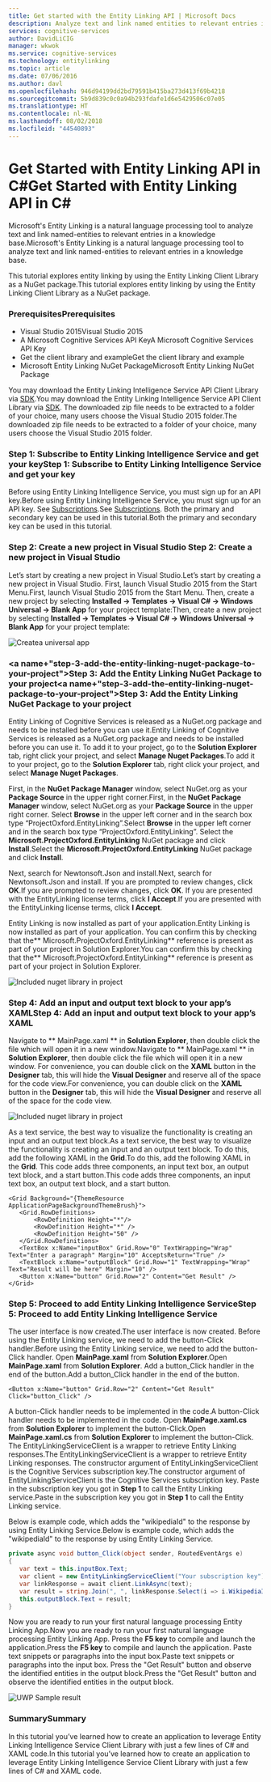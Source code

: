 ```yaml
---
title: Get started with the Entity Linking API | Microsoft Docs
description: Analyze text and link named entities to relevant entries in a knowledge base by using the Entity Linking API in Cognition Services.
services: cognitive-services
author: DavidLiCIG
manager: wkwok
ms.service: cognitive-services
ms.technology: entitylinking
ms.topic: article
ms.date: 07/06/2016
ms.author: davl
ms.openlocfilehash: 946d94199dd2bd79591b415ba273d413f69b4218
ms.sourcegitcommit: 5b9d839c0c0a94b293fdafe1d6e5429506c07e05
ms.translationtype: HT
ms.contentlocale: nl-NL
ms.lasthandoff: 08/02/2018
ms.locfileid: "44540893"
---
```

# <a name="get-started-with-entity-linking-api-in-c35"></a><span data-ttu-id="87cfe-103">Get Started with Entity Linking API in C&#35;</span><span class="sxs-lookup"><span data-stu-id="87cfe-103">Get Started with Entity Linking API in C&#35;</span></span>

<span data-ttu-id="87cfe-104">Microsoft's Entity Linking is a natural language processing tool to analyze text and link named-entities to relevant entries in a knowledge base.</span><span class="sxs-lookup"><span data-stu-id="87cfe-104">Microsoft's Entity Linking is a natural language processing tool to analyze text and link named-entities to relevant entries in a knowledge base.</span></span> 

<span data-ttu-id="87cfe-105">This tutorial explores entity linking by using the Entity Linking Client Library as a NuGet package.</span><span class="sxs-lookup"><span data-stu-id="87cfe-105">This tutorial explores entity linking by using the Entity Linking Client Library as a NuGet package.</span></span> 

### <span data-ttu-id="87cfe-106"><a name="Prerequisites">Prerequisites</a></span><span class="sxs-lookup"><span data-stu-id="87cfe-106"><a name="Prerequisites">Prerequisites</a></span></span>

- <span data-ttu-id="87cfe-107">Visual Studio 2015</span><span class="sxs-lookup"><span data-stu-id="87cfe-107">Visual Studio 2015</span></span>
- <span data-ttu-id="87cfe-108">A Microsoft Cognitive Services API Key</span><span class="sxs-lookup"><span data-stu-id="87cfe-108">A Microsoft Cognitive Services API Key</span></span>
- <span data-ttu-id="87cfe-109">Get the client library and example</span><span class="sxs-lookup"><span data-stu-id="87cfe-109">Get the client library and example</span></span>
- <span data-ttu-id="87cfe-110">Microsoft Entity Linking NuGet Package</span><span class="sxs-lookup"><span data-stu-id="87cfe-110">Microsoft Entity Linking NuGet Package</span></span>

<span data-ttu-id="87cfe-111">You may download the Entity Linking Intelligence Service API Client Library via [SDK](https://www.github.com/microsoft/cognitive-entitylinking-windows).</span><span class="sxs-lookup"><span data-stu-id="87cfe-111">You may download the Entity Linking Intelligence Service API Client Library via [SDK](https://www.github.com/microsoft/cognitive-entitylinking-windows).</span></span> <span data-ttu-id="87cfe-112">The downloaded zip file needs to be extracted to a folder of your choice, many users choose the Visual Studio 2015 folder.</span><span class="sxs-lookup"><span data-stu-id="87cfe-112">The downloaded zip file needs to be extracted to a folder of your choice, many users choose the Visual Studio 2015 folder.</span></span>

### <span data-ttu-id="87cfe-113"><a name="step-1-subscribe-entity-linking-intelligence-service-and-get-your-own-key">Step 1: Subscribe to Entity Linking Intelligence Service and get your key</a></span><span class="sxs-lookup"><span data-stu-id="87cfe-113"><a name="step-1-subscribe-entity-linking-intelligence-service-and-get-your-own-key">Step 1: Subscribe to Entity Linking Intelligence Service and get your key</a></span></span>
<span data-ttu-id="87cfe-114">Before using Entity Linking Intelligence Service, you must sign up for an API key.</span><span class="sxs-lookup"><span data-stu-id="87cfe-114">Before using Entity Linking Intelligence Service, you must sign up for an API key.</span></span> <span data-ttu-id="87cfe-115">See [Subscriptions](https://www.microsoft.com/cognitive-services/en-us/sign-up).</span><span class="sxs-lookup"><span data-stu-id="87cfe-115">See [Subscriptions](https://www.microsoft.com/cognitive-services/en-us/sign-up).</span></span> <span data-ttu-id="87cfe-116">Both the primary and secondary key can be used in this tutorial.</span><span class="sxs-lookup"><span data-stu-id="87cfe-116">Both the primary and secondary key can be used in this tutorial.</span></span>

### <span data-ttu-id="87cfe-117"><a name="step-2-create-a-new-project-in-visual-studio"> Step 2: Create a new project in Visual Studio</a></span><span class="sxs-lookup"><span data-stu-id="87cfe-117"><a name="step-2-create-a-new-project-in-visual-studio"> Step 2: Create a new project in Visual Studio</a></span></span>

<span data-ttu-id="87cfe-118">Let’s start by creating a new project in Visual Studio.</span><span class="sxs-lookup"><span data-stu-id="87cfe-118">Let’s start by creating a new project in Visual Studio.</span></span> <span data-ttu-id="87cfe-119">First, launch Visual Studio 2015 from the Start Menu.</span><span class="sxs-lookup"><span data-stu-id="87cfe-119">First, launch Visual Studio 2015 from the Start Menu.</span></span> <span data-ttu-id="87cfe-120">Then, create a new project by selecting **Installed → Templates → Visual C# → Windows Universal → Blank App** for your project template:</span><span class="sxs-lookup"><span data-stu-id="87cfe-120">Then, create a new project by selecting **Installed → Templates → Visual C# → Windows Universal → Blank App** for your project template:</span></span>

 ![Createa universal app](https://docstestmedia1.blob.core.windows.net/azure-media/articles/cognitive-services/EntityLinking/Images/CreateUWP.png)

### <span data-ttu-id="87cfe-122"><a name+"step-3-add-the-entity-linking-nuget-package-to-your-project">Step 3: Add the Entity Linking NuGet Package to your project</a></span><span class="sxs-lookup"><span data-stu-id="87cfe-122"><a name+"step-3-add-the-entity-linking-nuget-package-to-your-project">Step 3: Add the Entity Linking NuGet Package to your project</a></span></span>

<span data-ttu-id="87cfe-123">Entity Linking of Cognitive Services is released as a NuGet.org package and needs to be installed before you can use it.</span><span class="sxs-lookup"><span data-stu-id="87cfe-123">Entity Linking of Cognitive Services is released as a NuGet.org package and needs to be installed before you can use it.</span></span>
<span data-ttu-id="87cfe-124">To add it to your project, go to the **Solution Explorer** tab, right click your project, and select **Manage Nuget Packages**.</span><span class="sxs-lookup"><span data-stu-id="87cfe-124">To add it to your project, go to the **Solution Explorer** tab, right click your project, and select **Manage Nuget Packages**.</span></span>

<span data-ttu-id="87cfe-125">First, in the **NuGet Package Manager** window, select NuGet.org as your **Package Source** in the upper right corner.</span><span class="sxs-lookup"><span data-stu-id="87cfe-125">First, in the **NuGet Package Manager** window, select NuGet.org as your **Package Source** in the upper right corner.</span></span> <span data-ttu-id="87cfe-126">Select **Browse** in the upper left corner and in the search box type “ProjectOxford.EntityLinking”.</span><span class="sxs-lookup"><span data-stu-id="87cfe-126">Select **Browse** in the upper left corner and in the search box type “ProjectOxford.EntityLinking”.</span></span> <span data-ttu-id="87cfe-127">Select the **Microsoft.ProjectOxford.EntityLinking** NuGet package and click **Install**.</span><span class="sxs-lookup"><span data-stu-id="87cfe-127">Select the **Microsoft.ProjectOxford.EntityLinking** NuGet package and click **Install**.</span></span>

<span data-ttu-id="87cfe-128">Next, search for Newtonsoft.Json and install.</span><span class="sxs-lookup"><span data-stu-id="87cfe-128">Next, search for Newtonsoft.Json and install.</span></span> <span data-ttu-id="87cfe-129">If you are prompted to review changes, click **OK**.</span><span class="sxs-lookup"><span data-stu-id="87cfe-129">If you are prompted to review changes, click **OK**.</span></span> <span data-ttu-id="87cfe-130">If you are presented with the EntityLinking license terms, click **I Accept**.</span><span class="sxs-lookup"><span data-stu-id="87cfe-130">If you are presented with the EntityLinking license terms, click **I Accept**.</span></span>

<span data-ttu-id="87cfe-131">Entity Linking is now installed as part of your application.</span><span class="sxs-lookup"><span data-stu-id="87cfe-131">Entity Linking is now installed as part of your application.</span></span> <span data-ttu-id="87cfe-132">You can confirm this by checking that the\*\* Microsoft.ProjectOxford.EntityLinking\*\* reference is present as part of your project in Solution Explorer.</span><span class="sxs-lookup"><span data-stu-id="87cfe-132">You can confirm this by checking that the\*\* Microsoft.ProjectOxford.EntityLinking\*\* reference is present as part of your project in Solution Explorer.</span></span>

 ![Included nuget library in project](https://docstestmedia1.blob.core.windows.net/azure-media/articles/cognitive-services/EntityLinking/Images/NugetLibraryInProject.png)
 
### <span data-ttu-id="87cfe-134"><a name="step-4-add-an-input-and-output-text-block-to-your-apps-xaml">Step 4: Add an input and output text block to your app’s XAML</a></span><span class="sxs-lookup"><span data-stu-id="87cfe-134"><a name="step-4-add-an-input-and-output-text-block-to-your-apps-xaml">Step 4: Add an input and output text block to your app’s XAML</a></span></span>
<span data-ttu-id="87cfe-135">Navigate to \*\* MainPage.xaml \*\* in **Solution Explorer**, then double click the file which will open it in a new window.</span><span class="sxs-lookup"><span data-stu-id="87cfe-135">Navigate to \*\* MainPage.xaml \*\* in **Solution Explorer**, then double click the file which will open it in a new window.</span></span> <span data-ttu-id="87cfe-136">For convenience, you can double click on the **XAML** button in the **Designer** tab, this will hide the **Visual Designer** and reserve all of the space for the code view.</span><span class="sxs-lookup"><span data-stu-id="87cfe-136">For convenience, you can double click on the **XAML** button in the **Designer** tab, this will hide the **Visual Designer** and reserve all of the space for the code view.</span></span>

 ![Included nuget library in project](https://docstestmedia1.blob.core.windows.net/azure-media/articles/cognitive-services/EntityLinking/Images/UWPMainPage.png)
 
<span data-ttu-id="87cfe-138">As a text service, the best way to visualize the functionality is creating an input and an output text block.</span><span class="sxs-lookup"><span data-stu-id="87cfe-138">As a text service, the best way to visualize the functionality is creating an input and an output text block.</span></span> <span data-ttu-id="87cfe-139">To do this, add the following XAML in the **Grid**.</span><span class="sxs-lookup"><span data-stu-id="87cfe-139">To do this, add the following XAML in the **Grid**.</span></span> <span data-ttu-id="87cfe-140">This code adds three components, an input text box, an output text block, and a start button.</span><span class="sxs-lookup"><span data-stu-id="87cfe-140">This code adds three components, an input text box, an output text block, and a start button.</span></span>
 
 ```XAML
 <Grid Background="{ThemeResource ApplicationPageBackgroundThemeBrush}">
    <Grid.RowDefinitions>
        <RowDefinition Height="*"/>
        <RowDefinition Height="*" />
        <RowDefinition Height="50" />
    </Grid.RowDefinitions>
    <TextBox x:Name="inputBox" Grid.Row="0" TextWrapping="Wrap" Text="Enter a paragraph" Margin="10" AcceptsReturn="True" />
    <TextBlock x:Name="outputBlock" Grid.Row="1" TextWrapping="Wrap" Text="Result will be here" Margin="10" />
    <Button x:Name="button" Grid.Row="2" Content="Get Result" />
</Grid>
 ```
 
### <span data-ttu-id="87cfe-141"><a name="step-5-proceed-to-add-entity-linking-intelligence-service">Step 5: Proceed to add Entity Linking Intelligence Service</a></span><span class="sxs-lookup"><span data-stu-id="87cfe-141"><a name="step-5-proceed-to-add-entity-linking-intelligence-service">Step 5: Proceed to add Entity Linking Intelligence Service</a></span></span>
 
<span data-ttu-id="87cfe-142">The user interface is now created.</span><span class="sxs-lookup"><span data-stu-id="87cfe-142">The user interface is now created.</span></span> <span data-ttu-id="87cfe-143">Before using the Entity Linking service, we need to add the button-Click handler.</span><span class="sxs-lookup"><span data-stu-id="87cfe-143">Before using the Entity Linking service, we need to add the button-Click handler.</span></span> <span data-ttu-id="87cfe-144">Open **MainPage.xaml** from **Solution Explorer**.</span><span class="sxs-lookup"><span data-stu-id="87cfe-144">Open **MainPage.xaml** from **Solution Explorer**.</span></span> <span data-ttu-id="87cfe-145">Add a button_Click handler in the end of the button.</span><span class="sxs-lookup"><span data-stu-id="87cfe-145">Add a button_Click handler in the end of the button.</span></span>
 
 ```XAML
 <Button x:Name="button" Grid.Row="2" Content="Get Result" Click="button_Click" />
 ```
 
<span data-ttu-id="87cfe-146">A button-Click handler needs to be implemented in the code.</span><span class="sxs-lookup"><span data-stu-id="87cfe-146">A button-Click handler needs to be implemented in the code.</span></span> <span data-ttu-id="87cfe-147">Open **MainPage.xaml.cs** from **Solution Explorer** to implement the button-Click.</span><span class="sxs-lookup"><span data-stu-id="87cfe-147">Open **MainPage.xaml.cs** from **Solution Explorer** to implement the button-Click.</span></span> <span data-ttu-id="87cfe-148">The EntityLinkingServiceClient is a wrapper to retrieve Entity Linking responses.</span><span class="sxs-lookup"><span data-stu-id="87cfe-148">The EntityLinkingServiceClient is a wrapper to retrieve Entity Linking responses.</span></span> <span data-ttu-id="87cfe-149">The constructor argument of EntityLinkingServiceClient is the Cognitive Services subscription key.</span><span class="sxs-lookup"><span data-stu-id="87cfe-149">The constructor argument of EntityLinkingServiceClient is the Cognitive Services subscription key.</span></span> <span data-ttu-id="87cfe-150">Paste in the subscription key you got in **Step 1** to call the Entity Linking service.</span><span class="sxs-lookup"><span data-stu-id="87cfe-150">Paste in the subscription key you got in **Step 1** to call the Entity Linking service.</span></span> 

<span data-ttu-id="87cfe-151">Below is example code, which adds the "wikipediaId" to the response by using Entity Linking Service.</span><span class="sxs-lookup"><span data-stu-id="87cfe-151">Below is example code, which adds the "wikipediaId" to the response by using Entity Linking Service.</span></span> 
 
 ```csharp
 private async void button_Click(object sender, RoutedEventArgs e)
{
    var text = this.inputBox.Text;
    var client = new EntityLinkingServiceClient("Your subscription key");
    var linkResponse = await client.LinkAsync(text);
    var result = string.Join(", ", linkResponse.Select(i => i.WikipediaID).ToList());
    this.outputBlock.Text = result;
}
 ```
 
<span data-ttu-id="87cfe-152">Now you are ready to run your first natural language processing Entity Linking App.</span><span class="sxs-lookup"><span data-stu-id="87cfe-152">Now you are ready to run your first natural language processing Entity Linking App.</span></span> <span data-ttu-id="87cfe-153">Press the **F5 key** to compile and launch the application.</span><span class="sxs-lookup"><span data-stu-id="87cfe-153">Press the **F5 key** to compile and launch the application.</span></span> <span data-ttu-id="87cfe-154">Paste text snippets or paragraphs into the input box.</span><span class="sxs-lookup"><span data-stu-id="87cfe-154">Paste text snippets or paragraphs into the input box.</span></span> <span data-ttu-id="87cfe-155">Press the "Get Result" button and observe the identified entities in the output block.</span><span class="sxs-lookup"><span data-stu-id="87cfe-155">Press the "Get Result" button and observe the identified entities in the output block.</span></span>
 
 ![UWP Sample result](https://docstestmedia1.blob.core.windows.net/azure-media/articles/cognitive-services/EntityLinking/Images/DemoCodeResult.png)
 
### <span data-ttu-id="87cfe-157"><a name="summary">Summary</a></span><span class="sxs-lookup"><span data-stu-id="87cfe-157"><a name="summary">Summary</a></span></span>
 
<span data-ttu-id="87cfe-158">In this tutorial you’ve learned how to create an application to leverage Entity Linking Intelligence Service Client Library with just a few lines of C# and XAML code.</span><span class="sxs-lookup"><span data-stu-id="87cfe-158">In this tutorial you’ve learned how to create an application to leverage Entity Linking Intelligence Service Client Library with just a few lines of C# and XAML code.</span></span> 





